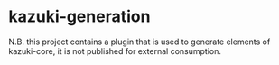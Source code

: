 # kazuki-generation

N.B. this project contains a plugin that is used to generate elements of kazuki-core, it is not published for external
consumption.